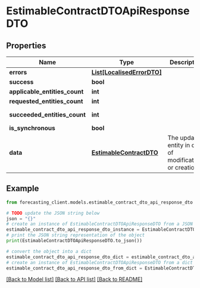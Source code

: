 # EstimableContractDTOApiResponseDTO


## Properties

Name | Type | Description | Notes
------------ | ------------- | ------------- | -------------
**errors** | [**List[LocalisedErrorDTO]**](LocalisedErrorDTO.md) |  | [optional] 
**success** | **bool** |  | [optional] 
**applicable_entities_count** | **int** |  | [optional] 
**requested_entities_count** | **int** |  | [optional] 
**succeeded_entities_count** | **int** |  | [optional] [readonly] 
**is_synchronous** | **bool** |  | [optional] 
**data** | [**EstimableContractDTO**](EstimableContractDTO.md) | The updated entity in case of modifications or creation | [optional] 

## Example

```python
from forecasting_client.models.estimable_contract_dto_api_response_dto import EstimableContractDTOApiResponseDTO

# TODO update the JSON string below
json = "{}"
# create an instance of EstimableContractDTOApiResponseDTO from a JSON string
estimable_contract_dto_api_response_dto_instance = EstimableContractDTOApiResponseDTO.from_json(json)
# print the JSON string representation of the object
print(EstimableContractDTOApiResponseDTO.to_json())

# convert the object into a dict
estimable_contract_dto_api_response_dto_dict = estimable_contract_dto_api_response_dto_instance.to_dict()
# create an instance of EstimableContractDTOApiResponseDTO from a dict
estimable_contract_dto_api_response_dto_from_dict = EstimableContractDTOApiResponseDTO.from_dict(estimable_contract_dto_api_response_dto_dict)
```
[[Back to Model list]](../README.md#documentation-for-models) [[Back to API list]](../README.md#documentation-for-api-endpoints) [[Back to README]](../README.md)



